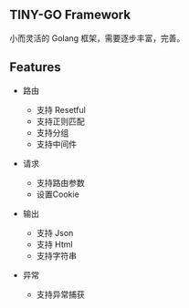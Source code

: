 ## TINY-GO Framework

小而灵活的 Golang 框架，需要逐步丰富，完善。

## Features

- 路由
    - 支持 Resetful
    - 支持正则匹配
    - 支持分组
    - 支持中间件

- 请求
    - 支持路由参数
    - 设置Cookie
    
- 输出
    - 支持 Json
    - 支持 Html
    - 支持字符串
    
- 异常
    - 支持异常捕获